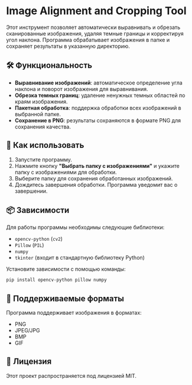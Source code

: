# Image Alignment and Cropping Tool

Этот инструмент позволяет автоматически выравнивать и обрезать сканированные изображения, удаляя темные границы и корректируя угол наклона. Программа обрабатывает изображения в папке и сохраняет результаты в указанную директорию.

## 🛠️ Функциональность
- **Выравнивание изображений**: автоматическое определение угла наклона и поворот изображения для выравнивания.
- **Обрезка темных границ**: удаление ненужных темных областей по краям изображения.
- **Пакетная обработка**: поддержка обработки всех изображений в выбранной папке.
- **Сохранение в PNG**: результаты сохраняются в формате PNG для сохранения качества.

## 🚀 Как использовать
1. Запустите программу.
2. Нажмите кнопку **"Выбрать папку с изображениями"** и укажите папку с изображениями для обработки.
3. Выберите папку для сохранения обработанных изображений.
4. Дождитесь завершения обработки. Программа уведомит вас о завершении.

## 📦 Зависимости
Для работы программы необходимы следующие библиотеки:
- `opencv-python` (`cv2`)
- `Pillow` (`PIL`)
- `numpy`
- `tkinter` (входит в стандартную библиотеку Python)

Установите зависимости с помощью команды:
```bash
pip install opencv-python pillow numpy
```

## 📂 Поддерживаемые форматы
Программа поддерживает изображения в форматах:
- PNG
- JPEG/JPG
- BMP
- GIF


## 📄 Лицензия
Этот проект распространяется под лицензией MIT.
